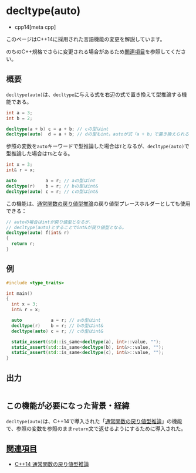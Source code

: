 # decltype(auto)
* cpp14[meta cpp]

<!-- start lang caution -->

このページはC++14に採用された言語機能の変更を解説しています。

のちのC++規格でさらに変更される場合があるため[関連項目](#relative_page)を参照してください。

<!-- last lang caution -->

## 概要
`decltype(auto)`は、`decltype`に与える式を右辺の式で置き換えて型推論する機能である。

```cpp
int a = 3;
int b = 2;

decltype(a + b) c = a + b; // cの型はint
decltype(auto)  d = a + b; // dの型もint。autoが式「a + b」で置き換えられる
```


参照の変数を`auto`キーワードで型推論した場合は`T`となるが、`decltype(auto)`で型推論した場合は`T&`となる。

```cpp
int x = 3;
int& r = x;

auto           a = r; // aの型はint
decltype(r)    b = r; // bの型はint&
decltype(auto) c = r; // cの型はint&
```

この機能は、[通常関数の戻り値型推論](return_type_deduction_for_normal_functions.md)の戻り値型プレースホルダーとしても使用できる：

```cpp
// autoの場合はintが戻り値型となるが、
// decltype(auto)とすることでint&が戻り値型となる。
decltype(auto) f(int& r)
{
  return r;
}
```


## 例
```cpp example
#include <type_traits>

int main()
{
  int x = 3;
  int& r = x;

  auto           a = r; // aの型はint
  decltype(r)    b = r; // bの型はint&
  decltype(auto) c = r; // cの型はint&

  static_assert(std::is_same<decltype(a), int>::value, "");
  static_assert(std::is_same<decltype(b), int&>::value, "");
  static_assert(std::is_same<decltype(c), int&>::value, "");
}
```

## 出力
```
```


## この機能が必要になった背景・経緯
`decltype(auto)`は、C++14で導入された「[通常関数の戻り値型推論](return_type_deduction_for_normal_functions.md)」の機能で、参照の変数を参照のまま`return`文で返せるようにするために導入された。


## <a id="relative-page" href="#relative-page">関連項目</a>
- [C++14 通常関数の戻り値型推論](return_type_deduction_for_normal_functions.md)